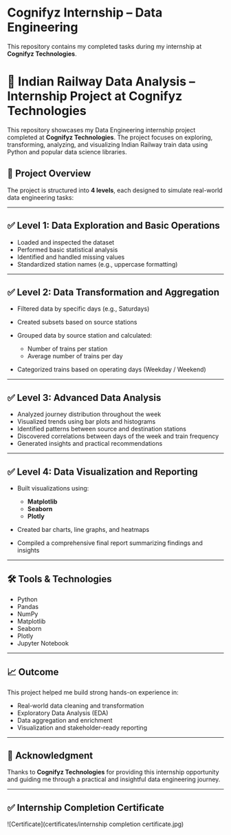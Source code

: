 # Cognifyz Internship – Data Engineering

This repository contains my completed tasks during my internship at **Cognifyz Technologies**.

# 🚆 Indian Railway Data Analysis – Internship Project at Cognifyz Technologies

This repository showcases my Data Engineering internship project completed at **Cognifyz Technologies**. The project focuses on exploring, transforming, analyzing, and visualizing Indian Railway train data using Python and popular data science libraries.

## 📌 Project Overview

The project is structured into **4 levels**, each designed to simulate real-world data engineering tasks:

---

## ✅ Level 1: Data Exploration and Basic Operations

* Loaded and inspected the dataset
* Performed basic statistical analysis
* Identified and handled missing values
* Standardized station names (e.g., uppercase formatting)

---

## ✅ Level 2: Data Transformation and Aggregation

* Filtered data by specific days (e.g., Saturdays)
* Created subsets based on source stations
* Grouped data by source station and calculated:

  * Number of trains per station
  * Average number of trains per day
* Categorized trains based on operating days (Weekday / Weekend)

---

## ✅ Level 3: Advanced Data Analysis

* Analyzed journey distribution throughout the week
* Visualized trends using bar plots and histograms
* Identified patterns between source and destination stations
* Discovered correlations between days of the week and train frequency
* Generated insights and practical recommendations

---

## ✅ Level 4: Data Visualization and Reporting

* Built visualizations using:

  * **Matplotlib**
  * **Seaborn**
  * **Plotly**
* Created bar charts, line graphs, and heatmaps
* Compiled a comprehensive final report summarizing findings and insights

---

## 🛠️ Tools & Technologies

* Python
* Pandas
* NumPy
* Matplotlib
* Seaborn
* Plotly
* Jupyter Notebook

---

## 📈 Outcome

This project helped me build strong hands-on experience in:

* Real-world data cleaning and transformation
* Exploratory Data Analysis (EDA)
* Data aggregation and enrichment
* Visualization and stakeholder-ready reporting

---

## 📣 Acknowledgment

Thanks to **Cognifyz Technologies** for providing this internship opportunity and guiding me through a practical and insightful data engineering journey.

---

## ✅ Internship Completion Certificate

![Certificate](certificates/internship completion certificate.jpg)

